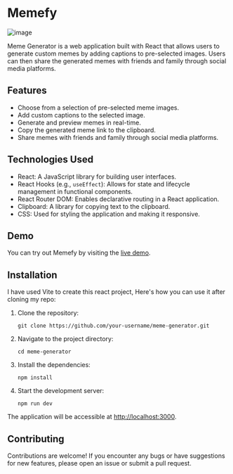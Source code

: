 
# Memefy

![image](https://github.com/Shivam171/Memefy/assets/66107248/eff1cefc-3b75-40bc-b3be-96669b1b0488)

Meme Generator is a web application built with React that allows users to generate custom memes by adding captions to pre-selected images. Users can then share the generated memes with friends and family through social media platforms.

## Features

- Choose from a selection of pre-selected meme images.
- Add custom captions to the selected image.
- Generate and preview memes in real-time.
- Copy the generated meme link to the clipboard.
- Share memes with friends and family through social media platforms.

## Technologies Used

- React: A JavaScript library for building user interfaces.
- React Hooks (e.g., `useEffect`): Allows for state and lifecycle management in functional components.
- React Router DOM: Enables declarative routing in a React application.
- Clipboard: A library for copying text to the clipboard.
- CSS: Used for styling the application and making it responsive.

## Demo

You can try out Memefy by visiting the [live demo](https://memefy-shivam171.netlify.app/).

## Installation

I have used Vite to create this react project, Here's how you can use it after cloning my repo:
1. Clone the repository:
   ```shell
   git clone https://github.com/your-username/meme-generator.git
2. Navigate to the project directory:
	```shell
	cd meme-generator
3. Install the dependencies:
	```shell
	npm install
4. Start the development server:
	```shell
	npm run dev
The application will be accessible at [http://localhost:3000](http://localhost:3000/).

## Contributing

Contributions are welcome! If you encounter any bugs or have suggestions for new features, please open an issue or submit a pull request.
